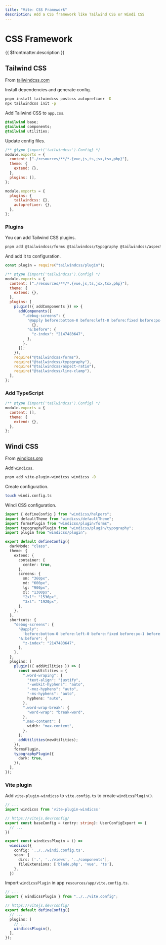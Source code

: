 ```yaml
---
title: "Vite: CSS Framework"
description: Add a CSS framework like Tailwind CSS or Windi CSS
---
```


# CSS Framework

{{ $frontmatter.description }}

## Tailwind CSS

From [tailwindcss.com](https://tailwindcss.com/)

Install dependencies and generate config.

```sh
pnpm install tailwindcss postcss autoprefixer -D
npx tailwindcss init -p
```

Add Tailwind CSS to `app.css`.

```css title="resources/front/css/app.css"
@tailwind base;
@tailwind components;
@tailwind utilities;
```

Update config files.

```js title="tailwind.config.js"
/** @type {import('tailwindcss').Config} */
module.exports = {
  content: ["./resources/**/*.{vue,js,ts,jsx,tsx,php}"],
  theme: {
    extend: {},
  },
  plugins: [],
};
```

```js title="postcss.config.js"
module.exports = {
  plugins: {
    tailwindcss: {},
    autoprefixer: {},
  },
};
```

### Plugins

You can add Tailwind CSS plugins.

```sh
pnpm add @tailwindcss/forms @tailwindcss/typography @tailwindcss/aspect-ratio @tailwindcss/line-clamp -D
```

And add it to configuration.

```js title="tailwind.config.js"
const plugin = require("tailwindcss/plugin");

/** @type {import('tailwindcss').Config} */
module.exports = {
  content: ["./resources/**/*.{vue,js,ts,jsx,tsx,php}"],
  theme: {
    extend: {},
  },
  plugins: [
    plugin(({ addComponents }) => {
      addComponents({
        ".debug-screens": {
          '@apply before:bottom-0 before:left-0 before:fixed before:px-1 before:text-sm before:bg-black before:text-white before:shadow-xl before:content-["screen:_"] sm:before:content-["screen:sm"] md:before:content-["screen:md"] lg:before:content-["screen:lg"] xl:before:content-["screen:xl"] 2xl:before:content-["screen:2xl"]':
            {},
          "&:before": {
            "z-index": "2147483647",
          },
        },
      });
    }),
    require("@tailwindcss/forms"),
    require("@tailwindcss/typography"),
    require("@tailwindcss/aspect-ratio"),
    require("@tailwindcss/line-clamp"),
  ],
};
```

### Add TypeScript

```js title="tailwind.config.js"
/** @type {import('tailwindcss').Config} */
module.exports = {
  content: [],
  theme: {
    extend: {},
  },
};
```

## Windi CSS

From [windicss.org](https://windicss.org/)

Add `windicss`.

```sh
pnpm add vite-plugin-windicss windicss -D
```

Create configuration.

```sh
touch windi.config.ts
```

Windi CSS configuration.

```ts title="windi.config.ts"
import { defineConfig } from "windicss/helpers";
import defaultTheme from "windicss/defaultTheme";
import formsPlugin from "windicss/plugin/forms";
import typographyPlugin from "windicss/plugin/typography";
import plugin from "windicss/plugin";

export default defineConfig({
  darkMode: "class",
  theme: {
    extend: {
      container: {
        center: true,
      },
      screens: {
        sm: "360px",
        md: "600px",
        lg: "900px",
        xl: "1300px",
        "2xl": "1536px",
        "3xl": "1920px",
      },
    },
  },
  shortcuts: {
    "debug-screens": {
      "@apply":
        'before:bottom-0 before:left-0 before:fixed before:px-1 before:text-sm before:bg-black before:text-white before:shadow-xl @sm:before:content-["screen:sm"] @md:before:content-["screen:md"] @lg:before:content-["screen:lg"] @xl:before:content-["screen:xl"] @2xl:before:content-["screen:2xl"] <sm:before:content-["screen:_"]',
      "&:before": {
        "z-index": "2147483647",
      },
    },
  },
  plugins: [
    plugin(({ addUtilities }) => {
      const newUtilities = {
        ".word-wraping": {
          "text-align": "justify",
          "-webkit-hyphens": "auto",
          "-moz-hyphens": "auto",
          "-ms-hyphens": "auto",
          hyphens: "auto",
        },
        ".word-wrap-break": {
          "word-wrap": "break-word",
        },
        ".max-content": {
          width: "max-content",
        },
      };
      addUtilities(newUtilities);
    }),
    formsPlugin,
    typographyPlugin({
      dark: true,
    }),
  ],
});
```

### Vite plugin

Add `vite-plugin-windicss` to `vite.config.ts` to create `windicssPlugin()`.

```ts title="vite.config.ts"
// ...
import windicss from 'vite-plugin-windicss'

// https://vitejs.dev/config/
export const baseConfig = (entry: string): UserConfigExport => {
  // ...
})

export const windicssPlugin = () =>
  windicss({
    config: '../../windi.config.ts',
    scan: {
      dirs: ['.', '../views', '../components'],
      fileExtensions: ['blade.php', 'vue', 'ts'],
    },
  })
```

Import `windicssPlugin` in app `resources/app/vite.config.ts`.

```ts title="resources/views/vite.config.ts"
// ...
import { windicssPlugin } from "../../vite.config";

// https://vitejs.dev/config/
export default defineConfig({
  // ...
  plugins: [
    // ...
    windicssPlugin(),
  ],
});
```
